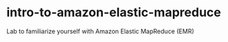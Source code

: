 # intro-to-amazon-elastic-mapreduce

Lab to familiarize yourself with Amazon Elastic MapReduce (EMR)
